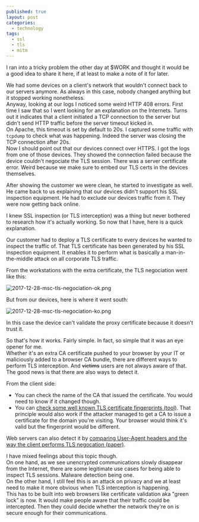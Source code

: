 ```yaml
---
published: true
layout: post
categories:
  - technology
tags:
  - ssl
  - tls
  - mitm
---
```

I ran into a tricky problem the other day at $WORK and thought it would be a good idea to share it here, if at least to make a note of it for later.

We had some devices on a client's network that wouldn't connect back to our servers anymore. As always in this case, nobody changed anything but it stopped working nonetheless.  
Anyway, looking at our logs I noticed some weird HTTP 408 errors. First time I saw that so I went looking for an explanation on the Internets. Turns out it indicates that a client initiated a TCP connection to the server but didn't send HTTP traffic before the server timeout kicked in.  
On Apache, this timeout is set by default to 20s. I captured some traffic with `tcpdump` to check what was happening. Indeed the server was closing the TCP connection after 20s.  
Now I should point out that our devices connect over HTTPS. I got the logs from one of those devices. They showed the connection failed because the device couldn't negociate the TLS session. There was a server certificate error. Weird because we make sure to embed our TLS certs in the devices themselves.

After showing the customer we were clean, he started to investigate as well.  
He came back to us explaining that our devices didn't support his SSL inspection equipment.  He had to exclude our devices traffic from it. They were now getting back online.

I knew SSL inspection (or TLS interception) was a thing but never bothered to research how it's actually working.
So now that I have, here is a quick explanation.

Our customer had to deploy a TLS certificate to every devices he wanted to inspect the traffic of. That TLS certificate has been generated by his SSL inspection equipment. It enables it to perform what is basically a man-in-the-middle attack on all corporate TLS traffic.

From the workstations with the extra certificate, the TLS negociation went like this:

![2017-12-28-msc-tls-negociation-ok.png]({{site.baseurl}}/media/2017-12-28-msc-tls-negociation-ok.png)


But from our devices, here is where it went south:  

![2017-12-28-msc-tls-negociation-ko.png]({{site.baseurl}}/media/2017-12-28-msc-tls-negociation-ko.png)




In this case the device can't validate the proxy certificate because it doesn't trust it.

So that's how it works. Fairly simple. In fact, so simple that it was an eye opener for me.  
Whether it's an extra CA certificate pushed to your browser by your IT or maliciously added to a browser CA bundle, there are different ways to perform TLS interception. And ~~victims~~ users are not always aware of that.
The good news is that there are also ways to detect it.  

From the client side:
- You can check the name of the CA that issued the certificate. You would need to know if it changed though.
- You can [check some well known TLS certificate fingerprints (tool)](https://www.grc.com/fingerprints.htm). That principle would also work if the attacker managed to get a CA to issue a certificate for the domain you're visiting. Your browser would think it's valid but the fingerprint would be different.

Web servers can also detect it by [comparing User-Agent headers and the way the client performs TLS negocation (paper)](https://jhalderm.com/pub/papers/interception-ndss17.pdf).

I have mixed feelings about this topic though.  
On one hand, as we see unencrypted communications slowly disappear from the Internet, there are some legitimate use cases for being able to inspect TLS sessions. Malware detection being one.  
On the other hand, I still feel this is an attack on privacy and we at least need to make it more obvious when TLS interception is happening.  
This has to be built into web browsers like certificate validation aka "green lock" is now. It would make people aware that their traffic could be intercepted. Then they could decide whether the network they're on is secure enough for their communications.
